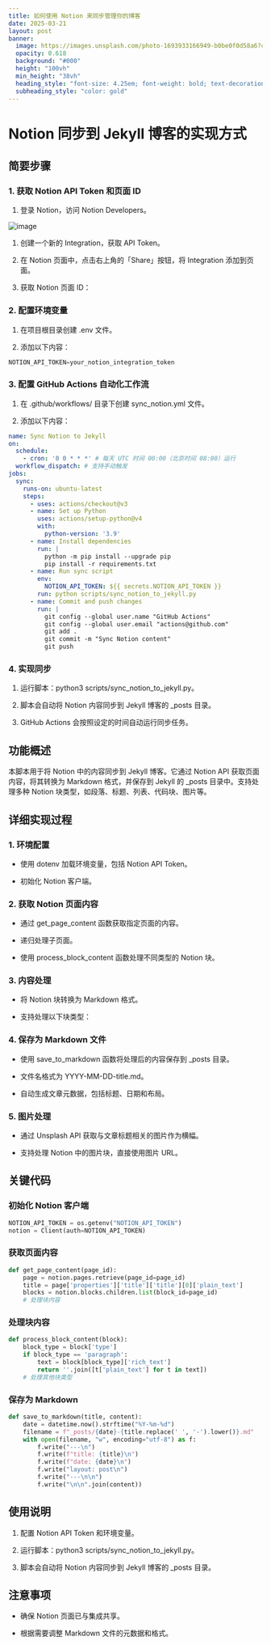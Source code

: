 ```yaml
---
title: 如何使用 Notion 来同步管理你的博客
date: 2025-03-21
layout: post
banner:
  image: https://images.unsplash.com/photo-1693933166949-b0be0f0d58a6?crop=entropy&cs=tinysrgb&fit=max&fm=jpg&ixid=M3w2OTIwMzJ8MHwxfHJhbmRvbXx8fHx8fHx8fDE3NDI1MjExNTJ8&ixlib=rb-4.0.3&q=80&w=1080
  opacity: 0.618
  background: "#000"
  height: "100vh"
  min_height: "38vh"
  heading_style: "font-size: 4.25em; font-weight: bold; text-decoration: underline"
  subheading_style: "color: gold"
---
```


# Notion 同步到 Jekyll 博客的实现方式

## 简要步骤

### 1. 获取 Notion API Token 和页面 ID

1. 登录 Notion，访问 Notion Developers。

![image](https://prod-files-secure.s3.us-west-2.amazonaws.com/a7a0cc5a-89b9-4cda-8686-1fba0ca52f40/d19c1afe-dea5-4312-9333-786b0ba83054/image.png?X-Amz-Algorithm=AWS4-HMAC-SHA256&X-Amz-Content-Sha256=UNSIGNED-PAYLOAD&X-Amz-Credential=ASIAZI2LB466U7BLP6CP%2F20250321%2Fus-west-2%2Fs3%2Faws4_request&X-Amz-Date=20250321T013912Z&X-Amz-Expires=3600&X-Amz-Security-Token=IQoJb3JpZ2luX2VjEEEaCXVzLXdlc3QtMiJIMEYCIQCDBGPDBdry2z8TdwP%2F%2BXAQ0UY9RwwpVGtgfydI7e6VeAIhAMKGFHz%2Fu4szxsjRCXdX%2BY7XaCAZZvkU7f85x2GsdRDRKogECJr%2F%2F%2F%2F%2F%2F%2F%2F%2F%2FwEQABoMNjM3NDIzMTgzODA1IgzxlYAZZNx36kw7mEoq3AO90Fh%2BfYvDzXJ7HA2lI3BbVzOoITmA5iroeL0hG9EByFJKioFDDd951FJiU%2BRl82T29laB4pSbk9doVgVkKTaKftgtM%2FiJDiOiP3D7VecLYqHoV%2FcmPXX6Vw5kRk2hfS0ZokuEUpUJdQo0yvmQ%2BxJKZYFTU03TTdS9%2Ba46XvEnQmfi8XQrTZ2Dx3onsiuTM2Mgn35o5wHvDwaPFvAMjxq%2FYbXsfmo28HRitO%2FzJD1fF%2FotzkUo4KXxGtKK0rji7%2FwWCaAn3LLydEFAHhG0ELpXXgRZ4f%2B7CEPInImJQ%2FThIU%2BYZ1%2BwZMsMbLWm0mH7KY069%2F945CxFjf05ybIyc%2B2c0Y4isVFt%2F6O7fAQ6m2cPqmwQRYJdUzcCnjFoN66dwfxnTUNeo8Ac30FKspR8LnPZ3BWy4ozh4N%2BCajbmYlDBfgoydh3Y4M%2FmdzdYtYFbvEtW3k8vLuglSz1YRUr7jPH9oQDvpruxTmcNYiXOkSVujk2%2FxestiN31AP1a3fjFdFGIa2FCB26aOnMuzF5W3jZGzOrXe2AkiAhwL03mQrS50ux19jWNRL%2Bm4fuviEaPdmw2ATmuiLPrlM8Mjg2xzqA%2BBjLfG3AyyzFBeIZnNGw51OCgr%2F12FEEAlCzxKzCf%2BfK%2BBjqkAWF1jgefpK%2B%2BYT%2BUOGxEMJTB%2Fk6hPol9KM8RSKe48e94%2FyMiLH2Ij25%2Bp8qLicFGTswTYPethm4lCsu6M32Khn1ZbF6004OfaNob6Wbl2%2BVnXLFOhgLITN4UWs28S6%2FJcVNB48B%2BcYN2RavEuA4X8p7D%2BxFZ0ohnHjDFA%2FKk5KlGr8HXE7TVZmo2N80GWAcDp2vau2TPBmdCpJPOW53U%2BgFywnV1&X-Amz-Signature=04fbcdc9104f209b688e0209da36d1cd498917bc2cae24dd491bfabd3be4ae48&X-Amz-SignedHeaders=host&x-id=GetObject)

1. 创建一个新的 Integration，获取 API Token。

1. 在 Notion 页面中，点击右上角的「Share」按钮，将 Integration 添加到页面。

1. 获取 Notion 页面 ID：


### 2. 配置环境变量

1. 在项目根目录创建 .env 文件。

1. 添加以下内容：

```javascript
NOTION_API_TOKEN=your_notion_integration_token
```

### 3. 配置 GitHub Actions 自动化工作流

1. 在 .github/workflows/ 目录下创建 sync_notion.yml 文件。

1. 添加以下内容：

```yaml
name: Sync Notion to Jekyll
on:
  schedule:
    - cron: '0 0 * * *' # 每天 UTC 时间 00:00（北京时间 08:00）运行
  workflow_dispatch: # 支持手动触发
jobs:
  sync:
    runs-on: ubuntu-latest
    steps:
      - uses: actions/checkout@v3
      - name: Set up Python
        uses: actions/setup-python@v4
        with:
          python-version: '3.9'
      - name: Install dependencies
        run: |
          python -m pip install --upgrade pip
          pip install -r requirements.txt
      - name: Run sync script
        env:
          NOTION_API_TOKEN: ${{ secrets.NOTION_API_TOKEN }}
        run: python scripts/sync_notion_to_jekyll.py
      - name: Commit and push changes
        run: |
          git config --global user.name "GitHub Actions"
          git config --global user.email "actions@github.com"
          git add .
          git commit -m "Sync Notion content"
          git push
```

### 4. 实现同步

1. 运行脚本：python3 scripts/sync_notion_to_jekyll.py。

1. 脚本会自动将 Notion 内容同步到 Jekyll 博客的 _posts 目录。

1. GitHub Actions 会按照设定的时间自动运行同步任务。

## 功能概述

本脚本用于将 Notion 中的内容同步到 Jekyll 博客。它通过 Notion API 获取页面内容，将其转换为 Markdown 格式，并保存到 Jekyll 的 _posts 目录中。支持处理多种 Notion 块类型，如段落、标题、列表、代码块、图片等。

## 详细实现过程

### 1. 环境配置

- 使用 dotenv 加载环境变量，包括 Notion API Token。

- 初始化 Notion 客户端。

### 2. 获取 Notion 页面内容

- 通过 get_page_content 函数获取指定页面的内容。

- 递归处理子页面。

- 使用 process_block_content 函数处理不同类型的 Notion 块。

### 3. 内容处理

- 将 Notion 块转换为 Markdown 格式。

- 支持处理以下块类型：


### 4. 保存为 Markdown 文件

- 使用 save_to_markdown 函数将处理后的内容保存到 _posts 目录。

- 文件名格式为 YYYY-MM-DD-title.md。

- 自动生成文章元数据，包括标题、日期和布局。

### 5. 图片处理

- 通过 Unsplash API 获取与文章标题相关的图片作为横幅。

- 支持处理 Notion 中的图片块，直接使用图片 URL。

## 关键代码

### 初始化 Notion 客户端

```python
NOTION_API_TOKEN = os.getenv("NOTION_API_TOKEN")
notion = Client(auth=NOTION_API_TOKEN)
```

### 获取页面内容

```python
def get_page_content(page_id):
    page = notion.pages.retrieve(page_id=page_id)
    title = page['properties']['title']['title'][0]['plain_text']
    blocks = notion.blocks.children.list(block_id=page_id)
    # 处理块内容
```

### 处理块内容

```python
def process_block_content(block):
    block_type = block['type']
    if block_type == 'paragraph':
        text = block[block_type]['rich_text']
        return ''.join([t['plain_text'] for t in text])
    # 处理其他块类型
```

### 保存为 Markdown

```python
def save_to_markdown(title, content):
    date = datetime.now().strftime("%Y-%m-%d")
    filename = f"_posts/{date}-{title.replace(' ', '-').lower()}.md"
    with open(filename, "w", encoding="utf-8") as f:
        f.write("---\n")
        f.write(f"title: {title}\n")
        f.write(f"date: {date}\n")
        f.write("layout: post\n")
        f.write("---\n\n")
        f.write("\n\n".join(content))
```

## 使用说明

1. 配置 Notion API Token 和环境变量。

1. 运行脚本：python3 scripts/sync_notion_to_jekyll.py。

1. 脚本会自动将 Notion 内容同步到 Jekyll 博客的 _posts 目录。

## 注意事项

- 确保 Notion 页面已与集成共享。

- 根据需要调整 Markdown 文件的元数据和格式。